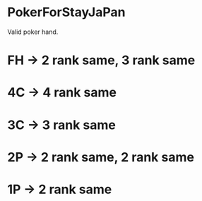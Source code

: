 # PokerForStayJaPan
Valid poker hand. 

# FH -> 2 rank same, 3 rank same 
# 4C -> 4 rank same
# 3C -> 3 rank same
# 2P ->  2 rank same, 2 rank same
# 1P -> 2 rank same
